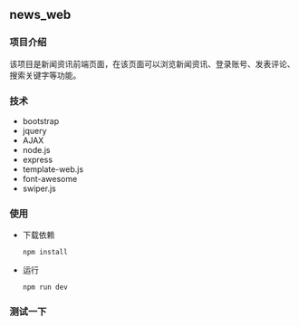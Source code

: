 ## news_web

### 项目介绍

该项目是新闻资讯前端页面，在该页面可以浏览新闻资讯、登录账号、发表评论、搜索关键字等功能。

### 技术

- bootstrap
- jquery
- AJAX
- node.js
- express
- template-web.js
- font-awesome
- swiper.js

### 使用

- 下载依赖

  ```
  npm install
  ```

- 运行

  ```
  npm run dev
  ```
### 测试一下

  


